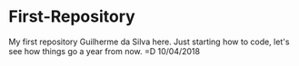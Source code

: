# First-Repository
My first repository
Guilherme da Silva here. Just starting how to code, let's see how things go a year from now.
=D
10/04/2018
